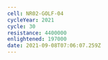 ```yaml
---
cell: NR02-GOLF-04
cycleYear: 2021
cycle: 30
resistance: 4400000
enlightened: 197000
date: 2021-09-08T07:06:07.259Z
---
```

